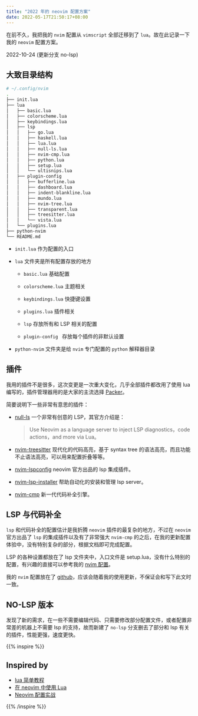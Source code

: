 ```yaml
---
title: "2022 年的 neovim 配置方案"
date: 2022-05-17T21:50:17+08:00
---
```


在前不久，我把我的 `nvim` 配置从 `vimscript` 全部迁移到了 `lua`。故在此记录一下我的 `neovim` 配置方案。

2022-10-24 (更新分支 no-lsp)

## 大致目录结构

```bash
# ~/.config/nvim
.
├── init.lua
├── lua
│   ├── basic.lua
│   ├── colorscheme.lua
│   ├── keybindings.lua
│   ├── lsp
│   │   ├── go.lua
│   │   ├── haskell.lua
│   │   ├── lua.lua
│   │   ├── null-ls.lua
│   │   ├── nvim-cmp.lua
│   │   ├── python.lua
│   │   ├── setup.lua
│   │   └── ultisnips.lua
│   ├── plugin-config
│   │   ├── bufferline.lua
│   │   ├── dashboard.lua
│   │   ├── indent-blankline.lua
│   │   ├── mundo.lua
│   │   ├── nvim-tree.lua
│   │   ├── transparent.lua
│   │   ├── treesitter.lua
│   │   └── vista.lua
│   └── plugins.lua
├── python-nvim
└── README.md
```

* `init.lua` 作为配置的入口

* `lua` 文件夹是所有配置存放的地方
    + `basic.lua` 基础配置
    
    + `colorscheme.lua` 主题相关
    
    + `keybindings.lua` 快捷键设置
    + `plugins.lua` 插件相关
    
    + `lsp` 存放所有和 LSP 相关的配置
    + `plugin-config ` 存放每个插件的非默认设置
    
* `python-nvim` 文件夹是给 `nvim` 专门配置的 `python` 解释器目录

## 插件

我用的插件不是很多，这次变更是一次重大变化，几乎全部插件都改用了使用 lua 编写的，插件管理器用的是大家的主流选择 [Packer](https://github.com/wbthomason/packer.nvim)。

简要说明下一些非常有意思的插件：

+ [null-ls](https://github.com/jose-elias-alvarez/null-ls.nvim) 一个非常有创意的 LSP，其官方介绍是：

    > Use Neovim as a language server to inject LSP diagnostics，code actions，and more via Lua。

+ [nvim-treesitter](https://github.com/nvim-treesitter/nvim-treesitter) 现代化的代码高亮，基于 syntax tree 的语法高亮，而且功能不止语法高亮，可以用来配置折叠等等。

+ [nvim-lspconfig](https://github.com/neovim/nvim-lspconfig) neovim 官方出品的 lsp 集成插件。

+ [nvim-lsp-installer](https://github.com/williamboman/nvim-lsp-installer) 帮助自动化的安装和管理 lsp server。

+ [nvim-cmp](https://github.com/hrsh7th/nvim-cmp) 新一代代码补全引擎。

## LSP 与代码补全

`lsp` 和代码补全的配置估计是我折腾 `neovim` 插件的最复杂的地方，不过在 `neovim` 官方出品了 `lsp` 的集成插件以及有了非常强大 `nvim-cmp` 的之后，在我的更新配置体验中，没有特别复杂的部分，根据文档即可完成配置。

LSP 的各种设置都放在了 lsp 文件夹中，入口文件是 setup.lua，没有什么特别的配置，有兴趣的直接可以参考我的 [nvim 配置](https://github.com/Zwlin98/nvim)。

我的 `nvim` 配置放在了 [github](https://github.com/Zwlin98/nvim)，应该会随着我的使用更新，不保证会和写下此文时一致。

## NO-LSP 版本

发现了新的需求，在一些不需要编辑代码、只需要修改部分配置文件，或者配置非常差的机器上不需要 lsp 的支持，故而新建了 `no-lsp` 分支删去了部分和 lsp 有关的插件，性能更强，速度更快。

{{% inspire %}}
## Inspired by

+ [lua 简单教程](https://learnxinyminutes.com/docs/lua/)
+ [在 neovim 中使用 Lua](https://github.com/glepnir/nvim-lua-guide-zh)
+ [Neovim 配置实战](https://github.com/nshen/learn-neovim-lua)

{{% /inspire %}}